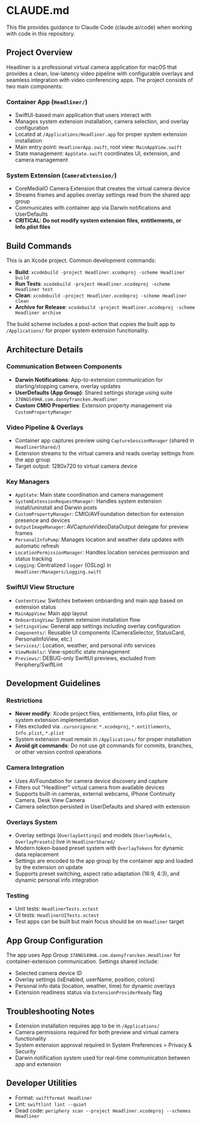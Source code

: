 # CLAUDE.md

This file provides guidance to Claude Code (claude.ai/code) when working with code in this repository.

## Project Overview

Headliner is a professional virtual camera application for macOS that provides a clean, low-latency video pipeline with configurable overlays and seamless integration with video conferencing apps. The project consists of two main components:

### Container App (`Headliner/`)
- SwiftUI-based main application that users interact with
- Manages system extension installation, camera selection, and overlay configuration
- Located at `/Applications/Headliner.app` for proper system extension installation
- Main entry point: `HeadlinerApp.swift`, root view: `MainAppView.swift`
- State management: `AppState.swift` coordinates UI, extension, and camera management

### System Extension (`CameraExtension/`)
- CoreMediaIO Camera Extension that creates the virtual camera device
- Streams frames and applies overlay settings read from the shared app group
- Communicates with container app via Darwin notifications and UserDefaults
- **CRITICAL: Do not modify system extension files, entitlements, or Info.plist files**

## Build Commands

This is an Xcode project. Common development commands:

- **Build**: `xcodebuild -project Headliner.xcodeproj -scheme Headliner build`
- **Run Tests**: `xcodebuild -project Headliner.xcodeproj -scheme Headliner test`
- **Clean**: `xcodebuild -project Headliner.xcodeproj -scheme Headliner clean`
- **Archive for Release**: `xcodebuild -project Headliner.xcodeproj -scheme Headliner archive`

The build scheme includes a post-action that copies the built app to `/Applications/` for proper system extension functionality.

## Architecture Details

### Communication Between Components
- **Darwin Notifications**: App-to-extension communication for starting/stopping camera, overlay updates
- **UserDefaults (App Group)**: Shared settings storage using suite `378NGS49HA.com.dannyfrancken.Headliner`
- **Custom CMIO Properties**: Extension property management via `CustomPropertyManager`

### Video Pipeline & Overlays
- Container app captures preview using `CaptureSessionManager` (shared in `HeadlinerShared/`)
- Extension streams to the virtual camera and reads overlay settings from the app group
- Target output: 1280x720 to virtual camera device

### Key Managers
- `AppState`: Main state coordination and camera management
- `SystemExtensionRequestManager`: Handles system extension install/uninstall and Darwin posts
- `CustomPropertyManager`: CMIO/AVFoundation detection for extension presence and devices
- `OutputImageManager`: AVCaptureVideoDataOutput delegate for preview frames
- `PersonalInfoPump`: Manages location and weather data updates with automatic refresh
- `LocationPermissionManager`: Handles location services permission and status tracking
- `Logging`: Centralized `logger` (OSLog) in `Headliner/Managers/Logging.swift`

### SwiftUI View Structure
- `ContentView`: Switches between onboarding and main app based on extension status
- `MainAppView`: Main app layout
- `OnboardingView`: System extension installation flow
- `SettingsView`: General app settings including overlay configuration
- `Components/`: Reusable UI components (CameraSelector, StatusCard, PersonalInfoView, etc.)
- `Services/`: Location, weather, and personal info services
- `ViewModels/`: View-specific state management
- `Previews/`: DEBUG-only SwiftUI previews, excluded from Periphery/SwiftLint

## Development Guidelines

### Restrictions
- **Never modify**: Xcode project files, entitlements, Info.plist files, or system extension implementation
- Files excluded via `.cursorignore`: `*.xcodeproj`, `*.entitlements`, `Info.plist`, `*.plist`
- System extension must remain in `/Applications/` for proper installation
- **Avoid git commands**: Do not use git commands for commits, branches, or other version control operations

### Camera Integration
- Uses AVFoundation for camera device discovery and capture
- Filters out "Headliner" virtual camera from available devices
- Supports built-in cameras, external webcams, iPhone Continuity Camera, Desk View Camera
- Camera selection persisted in UserDefaults and shared with extension

### Overlays System
- Overlay settings (`OverlaySettings`) and models (`OverlayModels`, `OverlayPresets`) live in `HeadlinerShared/`
- Modern token-based preset system with `OverlayTokens` for dynamic data replacement
- Settings are encoded to the app group by the container app and loaded by the extension on update
- Supports preset switching, aspect ratio adaptation (16:9, 4:3), and dynamic personal info integration

### Testing
- Unit tests: `HeadlinerTests.xctest`
- UI tests: `HeadlinerUITests.xctest`
- Test apps can be built but main focus should be on `Headliner` target

## App Group Configuration

The app uses App Group `378NGS49HA.com.dannyfrancken.Headliner` for container-extension communication. Settings shared include:
- Selected camera device ID
- Overlay settings (isEnabled, userName, position, colors)
- Personal info data (location, weather, time) for dynamic overlays
- Extension readiness status via `ExtensionProviderReady` flag

## Troubleshooting Notes

- Extension installation requires app to be in `/Applications/`
- Camera permissions required for both preview and virtual camera functionality
- System extension approval required in System Preferences > Privacy & Security
- Darwin notification system used for real-time communication between app and extension

## Developer Utilities

- Format: `swiftformat Headliner`
- Lint: `swiftlint lint --quiet`
- Dead code: `periphery scan --project Headliner.xcodeproj --schemes Headliner`